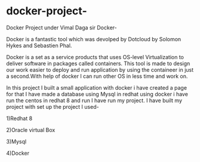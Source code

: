 # docker-project-

Docker Project under Vimal Daga sir
Docker-

Docker is a fantastic tool which was devolped by Dotcloud by Solomon Hykes and Sebastien Phal.

Docker is a set as a service products that uses OS-level Virtualization to deliver software in packages called containers. This tool is made to design our work easier to deploy and run application by using the containeer in just a second.With help of docker I can run other OS in less time and work on.

In this project I built a small application with docker i have created a page for that I have made a database using Mysql in redhat using docker i have run the centos in redhat 8 and run I have run my project. I have built my project with set up the project I used-

1)Redhat 8

2)Oracle virtual Box

3)Mysql

4)Docker

